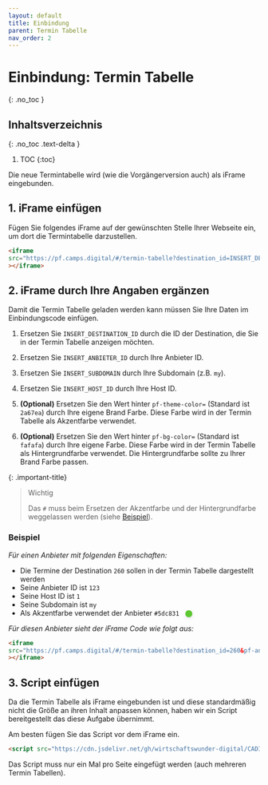 ```yaml
---
layout: default
title: Einbindung
parent: Termin Tabelle
nav_order: 2
---
```


# Einbindung: Termin Tabelle
{: .no_toc }

## Inhaltsverzeichnis
{: .no_toc .text-delta }

1. TOC
{:toc}

Die neue Termintabelle wird (wie die Vorgängerversion auch) als iFrame eingebunden.

## 1. iFrame einfügen

Fügen Sie folgendes iFrame auf der gewünschten Stelle Ihrer Webseite ein, um dort die Termintabelle darzustellen.

```html
<iframe
src="https://pf.camps.digital/#/termin-tabelle?destination_id=INSERT_DESTINATION_ID&pf-anbieter-id=INSERT_ANBIETER_ID&pf-subdomain=INSERT_SUBDOMAIN&pf-host-id=INSERT_HOST_ID&pf-theme-color=2a67ea&pf-bg-color=fafafa" id="tt-iframe" scrolling="no" style="width: 100%; max-width: 960px; border: none; outline: none; margin: auto; border-radius: 6px;"
></iframe>
```

## 2. iFrame durch Ihre Angaben ergänzen

Damit die Termin Tabelle geladen werden kann müssen Sie Ihre Daten im Einbindungscode einfügen.

1. Ersetzen Sie `INSERT_DESTINATION_ID` durch die ID der Destination, die Sie in der Termin Tabelle anzeigen möchten.

2. Ersetzen Sie `INSERT_ANBIETER_ID` durch Ihre Anbieter ID.

3. Ersetzen Sie `INSERT_SUBDOMAIN` durch Ihre Subdomain (z.B. `my`).

4. Ersetzen Sie `INSERT_HOST_ID` durch Ihre Host ID.

5. **(Optional)** Ersetzen Sie den Wert hinter `pf-theme-color=` (Standard ist `2a67ea`) durch Ihre eigene Brand Farbe. Diese Farbe wird in der Termin Tabelle als Akzentfarbe verwendet.

6. **(Optional)** Ersetzen Sie den Wert hinter `pf-bg-color=` (Standard ist `fafafa`) durch Ihre eigene Farbe. Diese Farbe wird in der Termin Tabelle als Hintergrundfarbe verwendet. Die Hintergrundfarbe sollte zu Ihrer Brand Farbe passen.

{: .important-title}
> Wichtig
>
> Das `#` muss beim Ersetzen der Akzentfarbe und der Hintergrundfarbe weggelassen werden (siehe [Beispiel](#beispiel)).

### Beispiel

*Für einen Anbieter mit folgenden Eigenschaften:*
- Die Termine der Destination `260` sollen in der Termin Tabelle dargestellt werden
- Seine Anbieter ID ist `123`
- Seine Host ID ist `1`
- Seine Subdomain ist `my`
- Als Akzentfarbe verwendet der Anbieter `#5dc831` <span style="background-color: #5dc831; width: 1em; height: 1em; display: inline-block; vertical-align: middle; border-radius: 50%; margin-left: 8px; box-shadow: 0 1px 2px rgba(0,0,0,0.12), 0 3px 10px rgba(0,0,0,0.08);"></span>

*Für diesen Anbieter sieht der iFrame Code wie folgt aus:*

```html
<iframe
src="https://pf.camps.digital/#/termin-tabelle?destination_id=260&pf-anbieter-id=123&pf-subdomain=my&pf-host-id=1&pf-theme-color=5dc831&pf-bg-color=fafafa" id="tt-iframe" scrolling="no" style="width: 100%; max-width: 960px; border: none; outline: none; margin: auto; border-radius: 6px;"
></iframe>
```

## 3. Script einfügen

Da die Termin Tabelle als iFrame eingebunden ist und diese standardmäßig nicht die Größe an ihren Inhalt anpassen können, haben wir ein Script bereitgestellt das diese Aufgabe übernimmt.

Am besten fügen Sie das Script vor dem iFrame ein.

```html
<script src="https://cdn.jsdelivr.net/gh/wirtschaftswunder-digital/CADI-Loaders@latest/TerminTabelle.js"></script>
```

Das Script muss nur ein Mal pro Seite eingefügt werden (auch mehreren Termin Tabellen).
